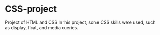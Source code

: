 # CSS-project
Project of HTML and CSS
In this project, some CSS skills were used, such as display, float, and media queries.
